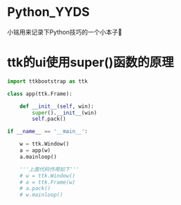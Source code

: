 # Python_YYDS
小铭用来记录下Python技巧的一个小本子🤣

# ttk的ui使用super()函数的原理
```python
import ttkbootstrap as ttk

class app(ttk.Frame):

    def __init__(self, win):
        super().__init__(win)
        self.pack()

if __name__ == '__main__':

    w = ttk.Window()
    a = app(w)
    a.mainloop()

    '''上面代码作用如下'''
    # w = ttk.Window()
    # a = ttk.Frame(w)
    # a.pack()
    # w.mainloop()
```




